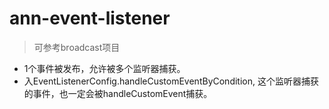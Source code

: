 # ann-event-listener
> 可参考broadcast项目


* 1个事件被发布，允许被多个监听器捕获。
* 入EventListenerConfig.handleCustomEventByCondition, 这个监听器捕获的事件，也一定会被handleCustomEvent捕获。
